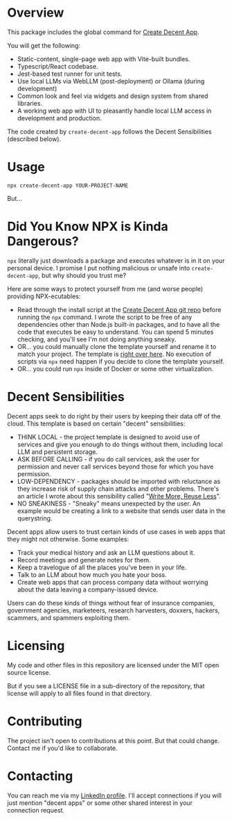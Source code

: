 # Overview

This package includes the global command for [Create Decent App](https://github.com/erikh2000/create-decent-app).

You will get the following:

* Static-content, single-page web app with Vite-built bundles.
* Typescript/React codebase.
* Jest-based test runner for unit tests.
* Use local LLMs via WebLLM (post-deployment) or Ollama (during development)
* Common look and feel via widgets and design system from shared libraries.
* A working web app with UI to pleasantly handle local LLM access in development and production.

The code created by `create-decent-app` follows the Decent Sensibilities (described below).

# Usage

`npx create-decent-app YOUR-PROJECT-NAME`

But...

# Did You Know NPX is Kinda Dangerous?

`npx` literally just downloads a package and executes whatever is in it on your personal device. I promise I put nothing malicious or unsafe into `create-decent-app`, but why should you trust me? 

Here are some ways to protect yourself from me (and worse people) providing NPX-ecutables:

* Read through the install script at the [Create Decent App git repo](https://github.com/erikh2000/create-decent-app/blob/main/index.js) before running the `npx` command. I wrote the script to be free of any dependencies other than Node.js built-in packages, and to have all the code that executes be easy to understand. You can spend 5 minutes checking, and you'll see I'm not doing anything sneaky.
* OR... you could manually clone the template yourself and rename it to match your project. The template is [right over here](https://github.com/erikh2000/decentapp-template). No execution of scripts via `npx` need happen if you decide to clone the template yourself.
* OR... you could run `npx` inside of Docker or some other virtualization.

# Decent Sensibilities

Decent apps seek to do right by their users by keeping their data off of the cloud. This template is based on certain "decent" sensibilities:

* THINK LOCAL - the project template is designed to avoid use of services and give you enough to do things without them, including local LLM and persistent storage.
* ASK BEFORE CALLING - if you do call services, ask the user for permission and never call services beyond those for which you have permission.
* LOW-DEPENDENCY - packages should be imported with reluctance as they increase risk of supply chain attacks and other problems. There's an article I wrote about this sensibility called "[Write More, Reuse Less](https://medium.com/gitconnected/write-more-reuse-less-fbf8a010c5f4)".
* NO SNEAKINESS - "Sneaky" means unexpected by the user. An example would be creating a link to a website that sends user data in the querystring.

Decent apps allow users to trust certain kinds of use cases in web apps that they might not otherwise. Some examples:

* Track your medical history and ask an LLM questions about it.
* Record meetings and generate notes for them.
* Keep a travelogue of all the places you've been in your life.
* Talk to an LLM about how much you hate your boss.
* Create web apps that can process company data without worrying about the data leaving a company-issued device.

Users can do these kinds of things without fear of insurance companies, government agencies, marketeers, research harvesters, doxxers, hackers, scammers, and spammers exploiting them.

# Licensing

My code and other files in this repository are licensed under the MIT open source license.

But if you see a LICENSE file in a sub-directory of the repository, that license will apply to all files found in that directory.

# Contributing

The project isn't open to contributions at this point. But that could change. Contact me if you'd like to collaborate.

# Contacting

You can reach me via my [LinkedIn profile](https://www.linkedin.com/in/erikhermansen/). I'll accept connections if you will just mention "decent apps" or some other shared interest in your connection request.